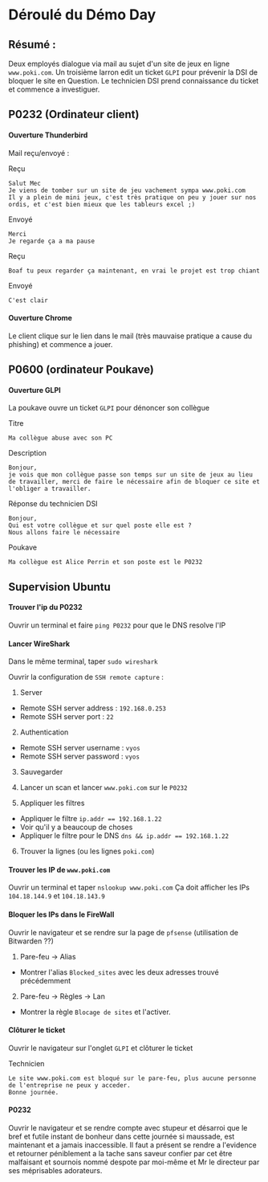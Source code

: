 # Déroulé du Démo Day

## Résumé :

Deux employés dialogue via mail au sujet d'un site de jeux en ligne `www.poki.com`.
Un troisième larron edit un ticket `GLPI` pour prévenir la DSI de bloquer le site en Question.
Le technicien DSI prend connaissance du ticket et commence a investiguer.

## P0232 (Ordinateur client)

#### Ouverture Thunderbird 

Mail reçu/envoyé :

Reçu
```
Salut Mec
Je viens de tomber sur un site de jeu vachement sympa www.poki.com 
Il y a plein de mini jeux, c'est très pratique on peu y jouer sur nos ordis, et c'est bien mieux que les tableurs excel ;)
```

Envoyé
```
Merci
Je regarde ça a ma pause
```

Reçu
```
Boaf tu peux regarder ça maintenant, en vrai le projet est trop chiant
```

Envoyé
```
C'est clair
```

#### Ouverture Chrome 

Le client clique sur le lien dans le mail (très mauvaise pratique a cause du phishing) et commence a jouer.

## P0600 (ordinateur Poukave)

#### Ouverture GLPI

La poukave ouvre un ticket `GLPI` pour dénoncer son collègue

Titre 
```
Ma collègue abuse avec son PC 
```

Description 
```
Bonjour, 
je vois que mon collègue passe son temps sur un site de jeux au lieu de travailler, merci de faire le nécessaire afin de bloquer ce site et l'obliger a travailler.
```

Réponse du technicien DSI

```
Bonjour,
Qui est votre collègue et sur quel poste elle est ?
Nous allons faire le nécessaire
```

Poukave

```
Ma collègue est Alice Perrin et son poste est le P0232 
```

## Supervision Ubuntu

#### Trouver l'ip du P0232

Ouvrir un terminal et faire `ping P0232` pour que le DNS resolve l'IP

#### Lancer WireShark 

Dans le même terminal, taper `sudo wireshark`

Ouvrir la configuration de `SSH remote capture` :
1) Server
- Remote SSH server address : `192.168.0.253`
- Remote SSH server port : `22`

2) Authentication
- Remote SSH server username : `vyos`
- Remote SSH server password : `vyos`

3) Sauvegarder

4) Lancer un scan et lancer `www.poki.com` sur le `P0232`

5) Appliquer les filtres
- Appliquer le filtre `ip.addr == 192.168.1.22`
- Voir qu'il y a beaucoup de choses
- Appliquer le filtre pour le DNS `dns && ip.addr == 192.168.1.22`

6) Trouver la lignes (ou les lignes `poki.com`)

#### Trouver les IP de `www.poki.com`

Ouvrir un terminal et taper `nslookup www.poki.com`
Ça doit afficher les IPs `104.18.144.9` et `104.18.143.9`

#### Bloquer les IPs dans le FireWall

Ouvrir le navigateur et se rendre sur la page de `pfsense` (utilisation de Bitwarden ??)

1) Pare-feu -> Alias
- Montrer l'alias `Blocked_sites` avec les deux adresses trouvé précédemment 

2) Pare-feu -> Règles -> Lan
- Montrer la règle `Blocage de sites` et l'activer.

#### Clôturer le ticket

Ouvrir le navigateur sur l'onglet `GLPI` et clôturer le ticket

Technicien  
```
Le site www.poki.com est bloqué sur le pare-feu, plus aucune personne de l'entreprise ne peux y acceder.
Bonne journée.
```

#### P0232

Ouvrir le navigateur et se rendre compte avec stupeur et désarroi que le bref et futile instant de bonheur dans cette journée si maussade, est maintenant et a jamais inaccessible. Il faut a présent se rendre a l'evidence et retourner péniblement a la tache sans saveur confier par cet être malfaisant et sournois nommé despote par moi-même et Mr le directeur par ses méprisables adorateurs.